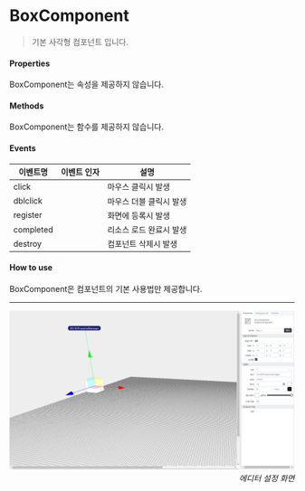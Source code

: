 # BoxComponent
> 기본 사각형 컴포넌트 입니다.

#### Properties

BoxComponent는 속성을 제공하지 않습니다.

#### Methods

BoxComponent는 함수를 제공하지 않습니다.

#### Events
|이벤트명|이벤트 인자|설명|
|---|---|---|
|click||마우스 클릭시 발생|
|dblclick||마우스 더블 클릭시 발생|
|register||화면에 등록시 발생|
|completed||리소스 로드 완료시 발생|
|destroy||컴포넌트 삭제시 발생|

#### How to use

BoxComponent은 컴포넌트의 기본 사용법만 제공합니다.

---
![gras](./images/box.png)
<p align="right" style="margin-top: -.85em;font-style: italic;">에디터 설정 화면</p>